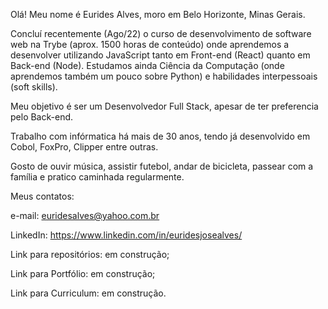 Olá! 
Meu nome é Eurides Alves, moro em Belo Horizonte, Minas Gerais.

Concluí recentemente (Ago/22) o curso de desenvolvimento de software web na Trybe (aprox. 1500 horas de conteúdo) onde aprendemos a desenvolver utilizando JavaScript tanto em Front-end (React) quanto em Back-end (Node). Estudamos ainda Ciência da Computação (onde aprendemos também um pouco sobre Python) e habilidades interpessoais (soft skills).

Meu objetivo é ser um Desenvolvedor Full Stack, apesar de ter preferencia pelo Back-end.

Trabalho com infórmatica há mais de 30 anos, tendo já desenvolvido em Cobol, FoxPro, Clipper entre outras.

Gosto de ouvir música, assistir futebol, andar de bicicleta, passear com a família e pratico caminhada regularmente.

Meus contatos:

e-mail: euridesalves@yahoo.com.br

LinkedIn: https://www.linkedin.com/in/euridesjosealves/

Link para repositórios: em construção;

Link para Portfólio: em construção;

Link para Curriculum: em construção.

